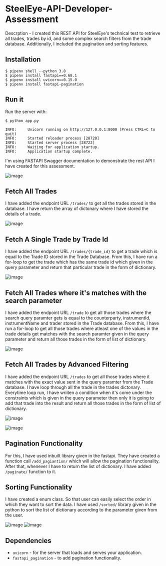 # SteelEye-API-Developer-Assessment

Descrption - I created this REST API for SteelEye's technical test to retrieve all trades, trades by id, and some complex search filters from the trade database. Additionally, I included the pagination and sorting features.

## Installation
```console
$ pipenv shell --python 3.8
$ pipenv install fastapi==0.68.1
$ pipenv install uvicorn==0.15.0
$ pipenv install fastapi-pagination
```

## Run it
Run the server with:

```console
$ python app.py

INFO:     Uvicorn running on http://127.0.0.1:8000 (Press CTRL+C to quit)
INFO:     Started reloader process [28720]
INFO:     Started server process [28722]
INFO:     Waiting for application startup.
INFO:     Application startup complete.
```
I'm using FASTAPI Swagger documentation to demonstrate the rest API I have created for this assessment.

![image](https://user-images.githubusercontent.com/63094947/177128207-d55a33f6-cacb-4e83-9252-ed311d6866bf.png)


## Fetch All Trades
I have added the endpoint URL `/trades/` to get all the trades stored in the database. I have return the array of dictonary where I have stored the details of a trade.

![image](https://user-images.githubusercontent.com/63094947/177128093-ceaebb97-e50e-43bd-b78e-03c7d360d8d2.png)

## Fetch A Single Trade by Trade Id
I have added the endpoint URL `/trades/{trade_id}` to get a trade which is equal to the Trade ID stored in the Trade Database. From this, I have run a for-loop to get the trade which has the same trade id which given in the query parameter and return that particular trade in the form of dictionary.

![image](https://user-images.githubusercontent.com/63094947/177128911-7ab3e5a9-07fa-4d86-89d5-3e26f026d67f.png)

## Fetch All Trades where it's matches with the search parameter 
I have added the endpoint URL `/trade` to get all those trades where the search query paramter gets is equal to the counterparty, instrumentId, instrumentName and trader stored in the Trade database. From this, I have run a for-loop to get all those trades where atleast one of the values in the trade details get matches with the search paramter given in the query parameter and return all those trades in the form of list of dictionary.

![image](https://user-images.githubusercontent.com/63094947/177130368-76de6212-388b-47d4-b2a9-5af7e1d75d3f.png)

## Fetch All Trades by Advanced Filtering 
I have added the endpoint URL `/trades` to get all those trades where it matches with the exact value sent in the query paramter from the Trade database. I have loop through all the trade in the trades dictonary. Everytime loop run, I have wriiten a condition when it's come under the constraints which is given in the query parameter then only it is going to add that trade into the result and return all those trades in the form of list of dictionary.

![image](https://user-images.githubusercontent.com/63094947/177132104-3854395a-a202-4617-a148-65aebdb94eb4.png)

![image](https://user-images.githubusercontent.com/63094947/177131438-0b2e827f-8e21-49b6-ae97-2da966595534.png)

## Pagination Functionality 
For this, I have used inbuilt library given in the fastapi. They have created a function call `/add_pagiantion/` which will allow the pagination functionality. After that, whenever I have to return the list of dictionary. I have added `/paginate/` function to it.

## Sorting Functionality 
I have created a enum class. So that user can easily select the order in which they want to sort the data. I have used `/sorted/` library given in the python to sort the list of dictionary according to the parameter given from the user. 

![image](https://user-images.githubusercontent.com/63094947/177134888-7815aa42-a46a-49a1-ab26-9a569388abca.png)
![image](https://user-images.githubusercontent.com/63094947/177134799-48ae8b00-8f30-4fa1-88f7-f309e3dc55a2.png)

## Dependencies
* <code>uvicorn</code> - for the server that loads and serves your application.
* <code>fastapi_pagination</code> - to add pagination functionality.


